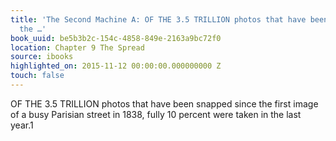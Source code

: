 ```yaml
---
title: 'The Second Machine A: OF THE 3.5 TRILLION photos that have been snapped since
  the …'
book_uuid: be5b3b2c-154c-4858-849e-2163a9bc72f0
location: Chapter 9 The Spread
source: ibooks
highlighted_on: 2015-11-12 00:00:00.000000000 Z
touch: false
---
```


OF THE 3.5 TRILLION photos that have been snapped since the first image of a busy Parisian street in 1838, fully 10 percent were taken in the last year.1